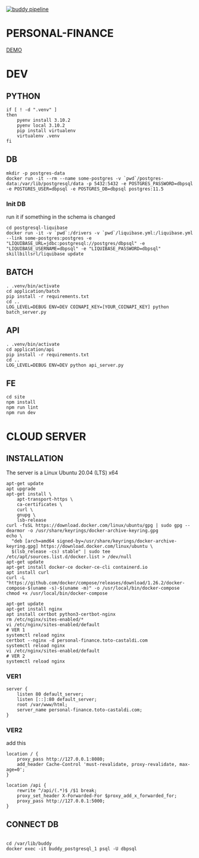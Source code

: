 [![buddy pipeline](https://app.buddy.works/skillbill-bw/personal-finance/pipelines/pipeline/373011/badge.svg?token=107d3bbbb60ecabcdb08e0c4f842888977cc5d7b269e84936f8b8074747daf78 "buddy pipeline")](https://app.buddy.works/skillbill-bw/personal-finance/pipelines/pipeline/373011)

PERSONAL-FINANCE
================

[DEMO](https://personal-finance.toto-castaldi.com/)

# DEV

## PYTHON

```
if [ ! -d ".venv" ]
then
    pyenv install 3.10.2
    pyenv local 3.10.2
    pip install virtualenv
    virtualenv .venv
fi
```

## DB

```shell
mkdir -p postgres-data
docker run -it --rm --name some-postgres -v `pwd`/postgres-data:/var/lib/postgresql/data -p 5432:5432 -e POSTGRES_PASSWORD=dbpsql -e POSTGRES_USER=dbpsql -e POSTGRES_DB=dbpsql postgres:11.5
```

### Init DB

run it if something in the schema is changed

```shell
cd postgresql-liquibase
docker run -it -v `pwd`:/drivers -v `pwd`/liquibase.yml:/liquibase.yml --link some-postgres:postgres -e "LIQUIBASE_URL=jdbc:postgresql://postgres/dbpsql" -e "LIQUIBASE_USERNAME=dbpsql" -e "LIQUIBASE_PASSWORD=dbpsql" skillbillsrl/liquibase update
```

## BATCH

```shell
. .venv/bin/activate
cd application/batch
pip install -r requirements.txt
cd ..
LOG_LEVEL=DEBUG ENV=DEV COINAPI_KEY=[YOUR_COINAPI_KEY] python batch_server.py
```

## API

```shell
. .venv/bin/activate
cd application/api
pip install -r requirements.txt
cd ..
LOG_LEVEL=DEBUG ENV=DEV python api_server.py
```

## FE

```shell
cd site
npm install
npm run lint
npm run dev
```

# CLOUD SERVER

## INSTALLATION

The server is a Linux Ubuntu 20.04 (LTS) x64

```shell
apt-get update
apt upgrade
apt-get install \
    apt-transport-https \
    ca-certificates \
    curl \
    gnupg \
    lsb-release
curl -fsSL https://download.docker.com/linux/ubuntu/gpg | sudo gpg --dearmor -o /usr/share/keyrings/docker-archive-keyring.gpg
echo \
  "deb [arch=amd64 signed-by=/usr/share/keyrings/docker-archive-keyring.gpg] https://download.docker.com/linux/ubuntu \
  $(lsb_release -cs) stable" | sudo tee /etc/apt/sources.list.d/docker.list > /dev/null
apt-get update
apt-get install docker-ce docker-ce-cli containerd.io
apt install curl
curl -L "https://github.com/docker/compose/releases/download/1.26.2/docker-compose-$(uname -s)-$(uname -m)" -o /usr/local/bin/docker-compose
chmod +x /usr/local/bin/docker-compose
```

```shell
apt-get update
apt-get install nginx
apt install certbot python3-certbot-nginx
rm /etc/nginx/sites-enabled/*
vi /etc/nginx/sites-enabled/default
# VER 1
systemctl reload nginx
certbot --nginx -d personal-finance.toto-castaldi.com
systemctl reload nginx
vi /etc/nginx/sites-enabled/default
# VER 2
systemctl reload nginx
```

### VER1

```
server {
    listen 80 default_server;
    listen [::]:80 default_server;
    root /var/www/html;
    server_name personal-finance.toto-castaldi.com;
}
```

### VER2

add this

```
location / {
    proxy_pass http://127.0.0.1:8080;
    add_header Cache-Control 'must-revalidate, proxy-revalidate, max-age=0';
}

location /api {
    rewrite ^/api/(.*)$ /$1 break;
    proxy_set_header X-Forwarded-For $proxy_add_x_forwarded_for;
    proxy_pass http://127.0.0.1:5000;
}
```



## CONNECT DB

```shell

cd /var/lib/buddy
docker exec -it buddy_postgresql_1 psql -U dbpsql

```
